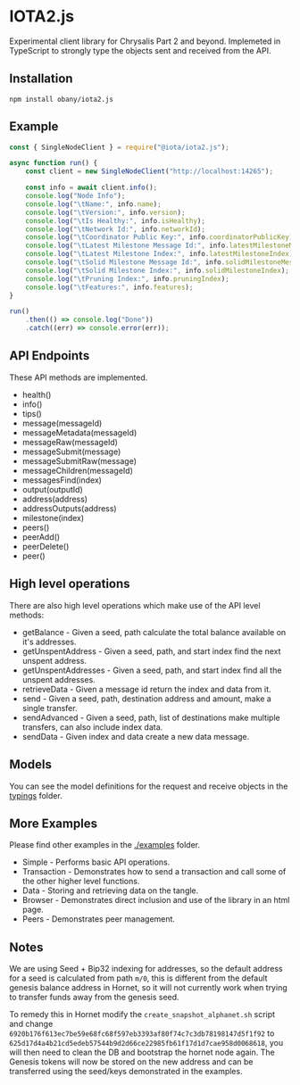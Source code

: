 # IOTA2.js

Experimental client library for Chrysalis Part 2 and beyond. Implemeted in TypeScript to strongly type the objects sent and received from the API.

## Installation

```shell
npm install obany/iota2.js
```

## Example

```js
const { SingleNodeClient } = require("@iota/iota2.js");

async function run() {
    const client = new SingleNodeClient("http://localhost:14265");

    const info = await client.info();
    console.log("Node Info");
    console.log("\tName:", info.name);
    console.log("\tVersion:", info.version);
    console.log("\tIs Healthy:", info.isHealthy);
    console.log("\tNetwork Id:", info.networkId);
    console.log("\tCoordinator Public Key:", info.coordinatorPublicKey);
    console.log("\tLatest Milestone Message Id:", info.latestMilestoneMessageId);
    console.log("\tLatest Milestone Index:", info.latestMilestoneIndex);
    console.log("\tSolid Milestone Message Id:", info.solidMilestoneMessageId);
    console.log("\tSolid Milestone Index:", info.solidMilestoneIndex);
    console.log("\tPruning Index:", info.pruningIndex);
    console.log("\tFeatures:", info.features);
}

run()
    .then(() => console.log("Done"))
    .catch((err) => console.error(err));
```

## API Endpoints

These API methods are implemented.

* health()
* info()
* tips()
* message(messageId)
* messageMetadata(messageId)
* messageRaw(messageId)
* messageSubmit(message)
* messageSubmitRaw(message)
* messageChildren(messageId)
* messagesFind(index)
* output(outputId)
* address(address)
* addressOutputs(address)
* milestone(index)
* peers()
* peerAdd()
* peerDelete()
* peer()

## High level operations

There are also high level operations which make use of the API level methods:

* getBalance - Given a seed, path calculate the total balance available on it's addresses.
* getUnspentAddress - Given a seed, path, and start index find the next unspent address.
* getUnspentAddresses - Given a seed, path, and start index find all the unspent addresses.
* retrieveData - Given a message id return the index and data from it.
* send - Given a seed, path, destination address and amount, make a single transfer.
* sendAdvanced - Given a seed, path, list of destinations make multiple transfers, can also include index data.
* sendData - Given index and data create a new data message.

## Models

You can see the model definitions for the request and receive objects in the [typings](./typings/api/models) folder.

## More Examples

Please find other examples in the [./examples](./examples) folder.
* Simple - Performs basic API operations.
* Transaction - Demonstrates how to send a transaction and call some of the other higher level functions.
* Data - Storing and retrieving data on the tangle.
* Browser - Demonstrates direct inclusion and use of the library in an html page.
* Peers - Demonstrates peer management.

## Notes

We are using Seed + Bip32 indexing for addresses, so the default address for a seed is calculated from path `m/0`, this is different from the default genesis balance address in Hornet, so it will not currently work when trying to transfer funds away from the genesis seed.

To remedy this in Hornet modify the `create_snapshot_alphanet.sh` script and change `6920b176f613ec7be59e68fc68f597eb3393af80f74c7c3db78198147d5f1f92` to `625d17d4a4b21cd5edeb57544b9d2d66ce22985fb61f17d1d7cae958d0068618`, you will then need to clean the DB and bootstrap the hornet node again. The Genesis tokens will now be stored on the new address and can be transferred using the seed/keys demonstrated in the examples.